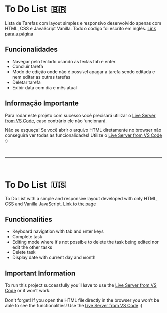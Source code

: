 # To Do List  &nbsp;🇧🇷
Lista de Tarefas com layout simples e responsivo desenvolvido apenas com HTML, CSS e JavaScript Vanilla. Todo o código foi escrito em inglês. [Link para a página](https://gabrielbezerrag.github.io/To-Do-List/)

## Funcionalidades
- Navegar pelo teclado usando as teclas tab e enter
- Concluir tarefa
- Modo de edição onde não é possível apagar a tarefa sendo editada e nem editar as outras tarefas
- Deletar tarefa
- Exibir data com dia e mês atual

## Informação Importante
Para rodar este projeto com sucesso você precisará utilizar o [Live Server from VS Code](https://marketplace.visualstudio.com/items?itemName=ritwickdey.LiveServer), caso contrário ele não funcionará.

Não se esqueça! Se você abrir o arquivo HTML diretamente no browser não conseguirá ver todas as funcionalidades! Utilize o [Live Server from VS Code](https://marketplace.visualstudio.com/items?itemName=ritwickdey.LiveServer) :)
<p>&nbsp;</p>

---

<p>&nbsp;</p>

# To Do List  &nbsp;🇺🇸
To Do List with a simple and responsive layout developed with only HTML, CSS and Vanilla JavaScript. [Link to the page](https://gabrielbezerrag.github.io/To-Do-List/)

## Functionalities
- Keyboard navigation with tab and enter keys
- Complete task
- Editing mode where it's not possible to delete the task being edited nor edit the other tasks
- Delete task
- Display date with current day and month

## Important Information
To run this project successfully you’ll have to use the [Live Server from VS Code](https://marketplace.visualstudio.com/items?itemName=ritwickdey.LiveServer) or it won’t work.

Don't forget! If you open the HTML file directly in the browser you won’t be able to see the functionalities! Use the [Live Server from VS Code](https://marketplace.visualstudio.com/items?itemName=ritwickdey.LiveServer) :)

